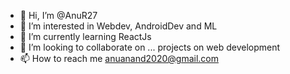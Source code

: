 - 👋 Hi, I’m @AnuR27
- 👀 I’m interested in Webdev, AndroidDev and ML
- 🌱 I’m currently learning ReactJs
- 💞️ I’m looking to collaborate on ... projects on web development
- 📫 How to reach me anuanand2020@gmail.com

<!---
AnuR27/AnuR27 is a ✨ special ✨ repository because its `README.md` (this file) appears on your GitHub profile.
You can click the Preview link to take a look at your changes.
--->
